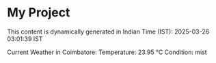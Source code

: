# My Project

This content is dynamically generated in Indian Time (IST): 2025-03-26 03:01:39 IST


Current Weather in Coimbatore:
Temperature: 23.95 °C
Condition: mist

